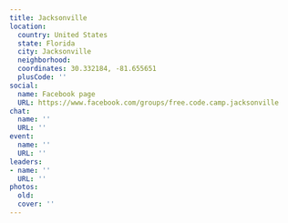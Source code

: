 ```yaml
---
title: Jacksonville
location:
  country: United States
  state: Florida
  city: Jacksonville
  neighborhood: 
  coordinates: 30.332184, -81.655651
  plusCode: ''
social:
  name: Facebook page
  URL: https://www.facebook.com/groups/free.code.camp.jacksonville
chat:
  name: ''
  URL: ''
event:
  name: ''
  URL: ''
leaders:
- name: ''
  URL: ''
photos:
  old: 
  cover: ''
---
```


